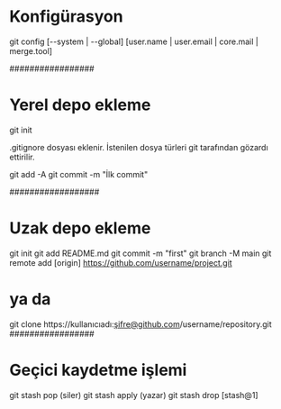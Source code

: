 # Konfigürasyon

git config [--system | --global] [user.name | user.email | core.mail | merge.tool]

#################
# Yerel depo ekleme

git init 

.gitignore dosyası eklenir.
İstenilen dosya türleri git tarafından gözardı ettirilir.

git add -A
git commit -m "İlk commit"

##################
# Uzak depo ekleme
git init 
git add README.md
git commit -m "first"
git branch -M main 
git remote add [origin] https://github.com/username/project.git

# ya da
git clone https://kullanıcıadı:şifre@github.com/username/repository.git
#################

# Geçici kaydetme işlemi

git stash pop (siler)
git stash apply (yazar)
git stash drop [stash@1]
